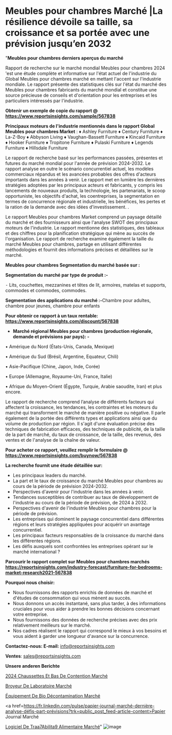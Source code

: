 # Meubles pour chambres Marché |La résilience dévoile sa taille, sa croissance et sa portée avec une prévision jusqu’en 2032

"<strong>Meubles pour chambres derniers aperçus du marché</strong>

Rapport de recherche sur le marché mondial Meubles pour chambres 2024 'est une étude complète et informative sur l'état actuel de l'industrie du Global Meubles pour chambres marché en mettant l'accent sur l'industrie mondiale. Le rapport présente des statistiques clés sur l'état du marché des Meubles pour chambres fabricants du marché mondial et constitue une source précieuse de conseils et d'orientation pour les entreprises et les particuliers intéressés par l'industrie.

<strong>Obtenir un exemple de copie du rapport @ <a href=https://www.reportsinsights.com/sample/567838>https://www.reportsinsights.com/sample/567838</a></strong>

<strong>Principaux moteurs de l'industrie mentionnés dans le rapport Global Meubles pour chambres Market</strong> :
♦ Ashley Furniture
♦ Century Furniture
♦ La-Z-Boy
♦ Abbyson Living
♦ Vaughan-Bassett Furniture
♦ Kincaid Furniture
♦ Hooker Furniture
♦ Tropitone Furniture
♦ Pulaski Furniture
♦ Legends Furniture
♦ Hillsdale Furniture

Le rapport de recherche basé sur les performances passées, présentes et futures du marché mondial pour l'année de prévision 2024-2032. Le rapport analyse en outre le scénario concurrentiel actuel, les modèles commerciaux répandus et les avancées probables des offres d'acteurs importants dans les années à venir. Le rapport met en lumière les dernières stratégies adoptées par les principaux acteurs et fabricants, y compris les lancements de nouveaux produits, la technologie, les partenariats, le scoop opportuniste, les objectifs d'achat, les coentreprises, la segmentation en termes de concurrence régionale et industrielle, les bénéfices, les pertes et la ration de la demande avec des idées d'investissement. .

Le rapport Meubles pour chambres Market comprend un paysage détaillé du marché et des fournisseurs ainsi que l'analyse SWOT des principaux moteurs de l'industrie. Le rapport mentionne des statistiques, des tableaux et des chiffres pour la planification stratégique qui mène au succès de l'organisation. Le rapport de recherche examine également la taille du marché Meubles pour chambres, partage en utilisant différentes méthodologies et fournit des informations précises et détaillées sur le marché.

<strong>Meubles pour chambres Segmentation du marché basée sur :</strong>

<strong>Segmentation du marché par type de produit :-</strong>

⁃ Lits, couchettes, mezzanines et têtes de lit, armoires, matelas et supports, commodes et commodes, commodes.

<strong>Segmentation des applications du marché :-</strong>Chambre pour adultes, chambre pour jeunes, chambre pour enfants

<strong>Pour obtenir ce rapport à un taux rentable: <a href=https://www.reportsinsights.com/discount/567838>https://www.reportsinsights.com/discount/567838</a></strong>
<ul>
  <li><strong>Marché régional Meubles pour chambres (production régionale, demande et prévisions par pays): -</strong></li>
</ul>
• Amérique du Nord (États-Unis, Canada, Mexique)

• Amérique du Sud (Brésil, Argentine, Equateur, Chili)

• Asie-Pacifique (Chine, Japon, Inde, Corée)

• Europe (Allemagne, Royaume-Uni, France, Italie)

• Afrique du Moyen-Orient (Égypte, Turquie, Arabie saoudite, Iran) et plus encore.

Le rapport de recherche comprend l’analyse de différents facteurs qui affectent la croissance, les tendances, les contraintes et les moteurs du marché qui transforment le marché de manière positive ou négative. Il parle également de la portée des différents types et applications ainsi que du volume de production par région. Il s'agit d'une évaluation précise des techniques de fabrication efficaces, des techniques de publicité, de la taille de la part de marché, du taux de croissance, de la taille, des revenus, des ventes et de l'analyse de la chaîne de valeur.

<strong>Pour acheter ce rapport, veuillez remplir le formulaire @   <a href=https://www.reportsinsights.com/buynow/567838>https://www.reportsinsights.com/buynow/567838</a></strong>

<strong>La recherche fournit une étude détaillée sur:</strong>
<ul>
  <li>Les principaux leaders du marché.</li>
  <li>La part et le taux de croissance du marché Meubles pour chambres au cours de la période de prévision 2024-2032.</li>
  <li>Perspectives d'avenir pour l'industrie dans les années à venir.</li>
  <li>Tendances susceptibles de contribuer au taux de développement de l'industrie au cours de la période de prévision, de 2024 à 2032.</li>
  <li>Perspectives d'avenir de l'industrie Meubles pour chambres pour la période de prévision.</li>
  <li>Les entreprises qui dominent le paysage concurrentiel dans différentes régions et leurs stratégies appliquées pour acquérir un avantage concurrentiel.</li>
  <li>Les principaux facteurs responsables de la croissance du marché dans les différentes régions.</li>
  <li>Les défis auxquels sont confrontées les entreprises opérant sur le marché international ?</li>
</ul>

<strong>Parcourir le rapport complet sur Meubles pour chambres marchés <a href=https://reportsinsights.com/industry-forecast/furniture-for-bedrooms-market-research2021-567838>https://reportsinsights.com/industry-forecast/furniture-for-bedrooms-market-research2021-567838</a></strong>

<strong>Pourquoi nous choisir:</strong>
<ul>
  <li>Nous fournissons des rapports enrichis de données de marché et d'études de consommation qui vous mènent au succès.</li>
  <li>Nous donnons un accès instantané, sans plus tarder, à des informations cruciales pour vous aider à prendre les bonnes décisions concernant votre entreprise.</li>
  <li>Nous fournissons des données de recherche précises avec des prix relativement meilleurs sur le marché.</li>
  <li>Nos cadres réalisent le rapport qui correspond le mieux à vos besoins et vous aident à garder une longueur d'avance sur la concurrence.</li>
</ul>
<strong>Contactez-nous:
</strong><strong>E-mail:</strong> <a href=mailto:info@reportsinsights.com>info@reportsinsights.com</a>

<strong>Ventes</strong>: <a href=mailto:sales@reportsinsights.com>sales@reportsinsights.com</a>

<strong>Unsere anderen Berichte</strong>

<a href=https://www.linkedin.com/pulse/2024-chaussettes-et-bas-de-contention-march%C3%A9-hmj1c/>2024 Chaussettes Et Bas De Contention Marché</a>

<a href=https://www.linkedin.com/pulse/broyeur-de-laboratoire-march%C3%A9-2024-part-croissance-vitye/>Broyeur De Laboratoire Marché</a>

<a href=https://www.linkedin.com/pulse/équipement-de-bio-décontamination-marché-progrès-4apuc/>Équipement De Bio Décontamination Marché</a>

<a href=https://fr.linkedin.com/pulse/papier-journal-marché-dernière-analyse-défis-part-prévisions?trk=public_post_feed-article-content>Papier Journal Marché</a>

<a href=https://www.linkedin.com/pulse/logiciel-de-tra%C3%A7abilit%C3%A9-alimentaire-march%C3%A9-6togf/>Logiciel De Traa7Abilita9 Alimentaire Marché</a>"
![image](https://github.com/daminid12/RItrends/assets/158430485/1e51af48-e3fc-4f08-88cb-6cb347192e12)

